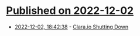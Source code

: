 # [Published on 2022-12-02](index.md)

* [2022-12-02, 18:42:38](https://news.ycombinator.com/item?id=33834828) - [Clara.io Shutting Down](https://news.ycombinator.com/item?id=33834828)
